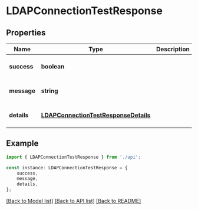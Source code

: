 # LDAPConnectionTestResponse


## Properties

Name | Type | Description | Notes
------------ | ------------- | ------------- | -------------
**success** | **boolean** |  | [optional] [default to undefined]
**message** | **string** |  | [optional] [default to undefined]
**details** | [**LDAPConnectionTestResponseDetails**](LDAPConnectionTestResponseDetails.md) |  | [optional] [default to undefined]

## Example

```typescript
import { LDAPConnectionTestResponse } from './api';

const instance: LDAPConnectionTestResponse = {
    success,
    message,
    details,
};
```

[[Back to Model list]](../README.md#documentation-for-models) [[Back to API list]](../README.md#documentation-for-api-endpoints) [[Back to README]](../README.md)
